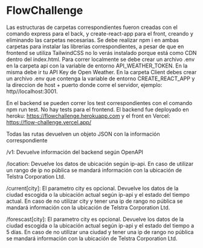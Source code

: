 # FlowChallenge

Las estructuras de carpetas correspondientes fueron creadas con el comando express para el back, y create-react-app para el front, creando y eliminando las carpetas necesarias.
Se debe realizar npm i en ambas carpetas para instalar las librerias correspondientes, a pesar de que en frontend se utiliza TailwindCSS no lo verás instalado porque está como CDN dentro del index.html.
Para correr localmente se debe crear un archivo .env en la carpeta api con la variable de entorno API_WEATHER_TOKEN. En la misma debe ir tu API Key de Open Weather. En la carpeta Client debes crear un archivo .env que contenga la variable de entorno CREATE_REACT_APP y la direccion de host + puerto donde corre el servidor, ejemplo: http//localhost:3001.

En el backend se pueden correr los test correspondientes con el comando npm run test. No hay tests para el frontend.
El backend fue deployado en heroku: https://flowchallenge.herokuapp.com 
y el front en Vercel: https://flow-challenge.vercel.app/

Todas las rutas devuelven un objeto JSON con la información correspondiente

/v1: Devuelve información del backend según OpenAPI

/location: Devuelve los datos de ubicación según ip-api. En caso de utilizar un rango de ip no pública se mandará información con la ubicación de Telstra Corporation Ltd.

/current[city]: El parametro city es opcional. Devuelve los datos de la ciudad escogida o la ubicación actual según ip-api y el estado del tiempo actual. En caso de no utilizar city y tener una ip de rango no pública se mandará información con la ubicación de Telstra Corporation Ltd.

/forescast[city]: El parametro city es opcional. Devuelve los datos de la ciudad escogida o la ubicación actual según ip-api y el estado del tiempo a 5 días. En caso de no utilizar una ciudad y tener una ip de rango no pública se mandará información con la ubicación de Telstra Corporation Ltd.
